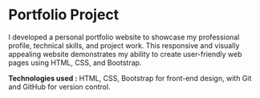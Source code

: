 <h1>Portfolio Project</h1>
<p>
I developed a personal portfolio website to showcase my professional profile, technical skills, and project work. This responsive and visually appealing website demonstrates my ability to create user-friendly web pages using HTML, CSS, and Bootstrap.

<b>Technologies used :</b>
HTML, CSS, Bootstrap for front-end design, with Git and GitHub for version control.
</p>
